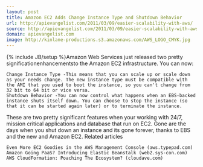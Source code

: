 ```yaml
---
layout: post
title: Amazon EC2 Adds Change Instance Type and Shutdown Behavior
url: http://apievangelist.com/2011/03/09/easier-scalability-with-aws/
source: http://apievangelist.com/2011/03/09/easier-scalability-with-aws/
domain: apievangelist.com
image: http://kinlane-productions.s3.amazonaws.com/AWS_LOGO_CMYK.jpg
---
```

{% include JB/setup %}Amazon Web Services just released two pretty significationenhancementsto the Amazon EC2 infrastructure.
You can now:

	Change Instance Type -This means that you can scale up or scale down as your needs change. The new instance type must be compatible with the AMI that you used to boot the instance, so you can't change from 32 bit to 64 bit or vice versa.
	Shutdown Behavior -You can now control what happens when an EBS-backed instance shuts itself down. You can choose to stop the instance (so that it can be started again later) or to terminate the instance.

These are two pretty significant features when your working with 24/7, mission critical applications and database that run on EC2.
Gone are the days when you shut down an instance and its gone forever, thanks to EBS and the new and Amazon EC2.
Related articles

	Even More EC2 Goodies in the AWS Management Console (aws.typepad.com)
	Amazon Going PaaS? Introducing Elastic Beanstalk (web2.sys-con.com)
	AWS CloudFormation: Poaching The Ecosystem? (cloudave.com)

